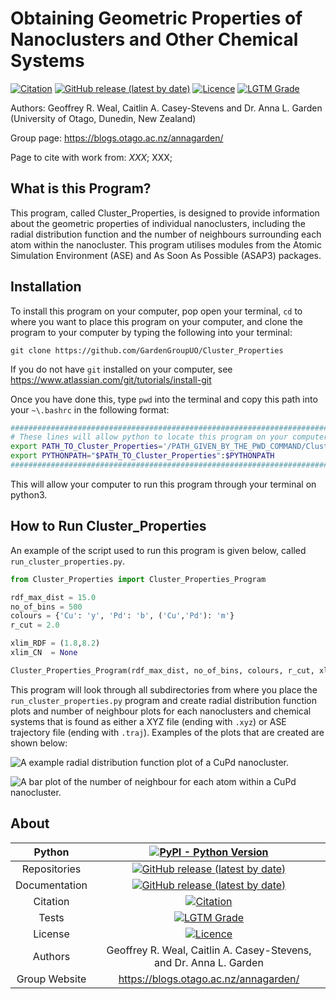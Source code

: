 # Obtaining Geometric Properties of Nanoclusters and Other Chemical Systems

[![Citation](https://img.shields.io/badge/Citation-click%20here-green.svg)](https://dx.doi.org/10.1021/acs.jcim.0c01128)
[![GitHub release (latest by date)](https://img.shields.io/github/v/release/GardenGroupUO/Cluster_Properties)](https://github.com/GardenGroupUO/Cluster_Properties)
[![Licence](https://img.shields.io/github/license/GardenGroupUO/Cluster_Properties)](https://www.gnu.org/licenses/agpl-3.0.en.html)
[![LGTM Grade](https://img.shields.io/lgtm/grade/python/github/GardenGroupUO/Cluster_Properties)](https://lgtm.com/projects/g/GardenGroupUO/Cluster_Properties/context:python)

Authors: Geoffrey R. Weal, Caitlin A. Casey-Stevens and Dr. Anna L. Garden (University of Otago, Dunedin, New Zealand)

Group page: https://blogs.otago.ac.nz/annagarden/

Page to cite with work from: *XXX*; XXX; 

## What is this Program?

This program, called Cluster_Properties, is designed to provide information about the geometric properties of individual nanoclusters, including the radial distribution function and the number of neighbours surrounding each atom within the nanocluster. This program utilises modules from the Atomic Simulation Environment (ASE) and As Soon As Possible (ASAP3) packages. 

## Installation

To install this program on your computer, pop open your terminal, ``cd`` to where you want to place this program on your computer, and clone the program to your computer by typing the following into your terminal:

```
git clone https://github.com/GardenGroupUO/Cluster_Properties
```

If you do not have ``git`` installed on your computer, see https://www.atlassian.com/git/tutorials/install-git

Once you have done this, type ``pwd`` into the terminal and copy this path into your ``~\.bashrc`` in the following format:

```bash
#####################################################################################
# These lines will allow python to locate this program on your computer.
export PATH_TO_Cluster_Properties='/PATH_GIVEN_BY_THE_PWD_COMMAND/Cluster_Properties'
export PYTHONPATH="$PATH_TO_Cluster_Properties":$PYTHONPATH
#####################################################################################
```

This will allow your computer to run this program through your terminal on python3.

## How to Run Cluster_Properties

An example of the script used to run this program is given below, called ``run_cluster_properties.py``.

```python
from Cluster_Properties import Cluster_Properties_Program

rdf_max_dist = 15.0
no_of_bins = 500
colours = {'Cu': 'y', 'Pd': 'b', ('Cu','Pd'): 'm'}
r_cut = 2.0

xlim_RDF = (1.8,8.2)
xlim_CN  = None

Cluster_Properties_Program(rdf_max_dist, no_of_bins, colours, r_cut, xlim_RDF=xlim_RDF, xlim_CN=xlim_CN)
```

This program will look through all subdirectories from where you place the ``run_cluster_properties.py`` program and create radial distribution function plots and number of neighbour plots for each nanoclusters and chemical systems that is found as either a XYZ file (ending with ``.xyz``) or ASE trajectory file (ending with ``.traj``). Examples of the plots that are created are shown below:

![A example radial distribution function plot of a CuPd nanocluster.](https://github.com/GardenGroupUO/Cluster_Properties/blob/main/Images/cu3pd35_RDF.png?raw=true)

![A bar plot of the number of neighbour for each atom within a CuPd nanocluster.](https://github.com/GardenGroupUO/Cluster_Properties/blob/main/Images/cu3pd35_No_of_Neighbours.png?raw=true)

## About

<div align="center">

| Python        | [![PyPI - Python Version](https://img.shields.io/pypi/pyversions/Cluster_Properties)](https://docs.python.org/3/) | 
|:-------------:|:-------------------------------------------------------------------------------------------------------------------------------------------------------------------:|
| Repositories  | [![GitHub release (latest by date)](https://img.shields.io/github/v/release/GardenGroupUO/Cluster_Properties)](https://github.com/GardenGroupUO/Cluster_Properties) |
| Documentation | [![GitHub release (latest by date)](https://img.shields.io/github/v/release/GardenGroupUO/Cluster_Properties)](https://github.com/GardenGroupUO/Cluster_Properties) | 
| Citation      | [![Citation](https://img.shields.io/badge/Citation-click%20here-green.svg)](https://dx.doi.org/10.1021/acs.jcim.0c01128) | 
| Tests         | [![LGTM Grade](https://img.shields.io/lgtm/grade/python/github/GardenGroupUO/Cluster_Properties)](https://lgtm.com/projects/g/GardenGroupUO/Cluster_Properties/context:python)
| License       | [![Licence](https://img.shields.io/github/license/GardenGroupUO/Cluster_Properties)](https://www.gnu.org/licenses/agpl-3.0.en.html) |
| Authors       | Geoffrey R. Weal, Caitlin A. Casey-Stevens, and Dr. Anna L. Garden |
| Group Website | https://blogs.otago.ac.nz/annagarden/ |

</div>
